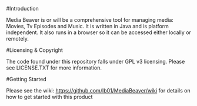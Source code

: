 #Introduction

Media Beaver is or will be a comprehensive tool for managing media: Movies, Tv Episodes and Music. It is written in Java and is platform independent. It also runs in a browser so it can be accessed either locally or remotely. 

#Licensing & Copyright

The code found under this repository falls under GPL v3 licensing. Please see LICENSE.TXT for more information.

#Getting Started

Please see the wiki: https://github.com/Ib01/MediaBeaver/wiki for details on how to get started with this product
